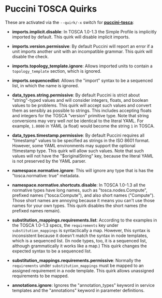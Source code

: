 Puccini TOSCA Quirks
====================

These are activated via the `--quirk/-x` switch for
[**puccini-tosca**](../../puccini-tosca/):

* **imports.implicit.disable**: In TOSCA 1.0-1.3 the Simple Profile is implicitly imported by
  default. This quirk will disable implicit imports.

* **imports.version.permissive**: By default Puccini will report an error if a unit imports
  another unit with an incompatible grammar. This quirk will disable the check.

* **imports.topology_template.ignore**: Allows imported units to contain a `topology_template`
  section, which is ignored.

* **imports.sequencedlist**: Allows the "import" syntax to be a sequenced list, in which the
  name is ignored.

* **data_types.string.permissive**: By default Puccini is strict about "string"-typed values
  and will consider integers, floats, and boolean values to be problems. This quirk will accept
  such values and convert them as sensibly as possible to strings. This includes accepting floats
  and integers for the TOSCA "version" primitive type. Note that string conversions may very well
  *not* be identical to the literal YAML. For example, `1.0000` in YAML (a float) would become
  the string `1` in TOSCA.

* **data_types.timestamp.permissive**: By default Puccini requires all "timestamp" values to be
  specified as strings in the ISO 8601 format. However, some YAML environments may support the
  optional !!timestamp type. This quirk will allow such values. Note that such values will not have
  the "$originalString" key, because the literal YAML is not preserved by the YAML parser.

* **namespace.normative.ignore**: This will ignore any type that is has the
  "tosca.normative: true" metadata.

* **namespace.normative.shortcuts.disable**: In TOSCA 1.0-1.3 all the normative types have long
  names, such as "tosca.nodes.Compute", prefixed names ("tosca:Compute"), and also short names
  ("Compute"). Those short names are annoying because it means you can't use those names for your
  own types. This quirk disables the short names (the prefixed names remain).

* **substitution_mappings.requirements.list**: According to the examples in the TOSCA 1.0-1.3 specs,
  the `requirements` key under `substitution_mappings` is syntactically a map. However, this syntax
  is inconsistent because it doesn't match the syntax in node templates, which is a sequenced list.
  (In node types, too, it is a sequenced list, although grammatically it works like a map.) This
  quirk changes the expected syntax to be a sequenced list.

* **substitution_mappings.requirements.permissive**: Normally the `requirements` under
  `substitution_mappings` must be mapped to an assigned requirement in a node template. This quirk
  allows unassigned requirements to be mapped.

* **annotations.ignore**: Ignores the "annotation_types" keyword in service templates and the
  "annotations" keyword in parameter definitions.
